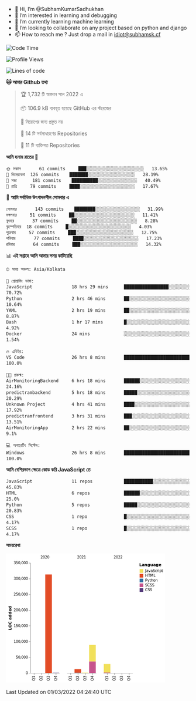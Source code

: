- 👋 Hi, I’m @SubhamKumarSadhukhan
- 👀 I’m interested in learning and debugging
- 🌱 I’m currently learning machine learning
- 💞️ I’m looking to collaborate on any project based on python and django
- 📫 How to reach me ?
      Just drop a mail in idiot@subhamsk.cf

<!---
SubhamKumarSadhukhan/SubhamKumarSadhukhan is a ✨ special ✨ repository because its `README.md` (this file) appears on your GitHub profile.
You can click the Preview link to take a look at your changes.
--->


<!--START_SECTION:waka-->
![Code Time](http://img.shields.io/badge/Code%20Time-222%20hrs%2035%20mins-blue)

![Profile Views](http://img.shields.io/badge/%E0%A6%AA%E0%A7%8D%E0%A6%B0%E0%A7%8B%E0%A6%AB%E0%A6%BE%E0%A6%87%E0%A6%B2%20%E0%A6%A6%E0%A6%B0%E0%A7%8D%E0%A6%B6%E0%A6%A8-5-blue)

![Lines of code](https://img.shields.io/badge/%E0%A6%B9%E0%A7%8D%E0%A6%AF%E0%A6%BE%E0%A6%B2%E0%A7%8B%20%E0%A6%93%E0%A6%AF%E0%A6%BC%E0%A6%BE%E0%A6%B0%E0%A7%8D%E0%A6%B2%E0%A7%8D%E0%A6%A1%20%E0%A6%A5%E0%A7%87%E0%A6%95%E0%A7%87%20%E0%A6%86%E0%A6%AE%E0%A6%BF%20%E0%A6%B2%E0%A6%BF%E0%A6%96%E0%A7%87%E0%A6%9B%E0%A6%BF-445%20Thousand%20%E0%A6%95%E0%A7%8B%E0%A6%A1%E0%A7%87%E0%A6%B0%20%E0%A6%B2%E0%A6%BE%E0%A6%87%E0%A6%A8-blue)

**🐱 আমার Github তথ্য** 

> 🏆 1,732 টি অবদান সাল 2022 এ
 > 
> 📦 106.9 kB ব্যবহৃত হয়েছে GitHub এর স্টরেজের 
 > 
> 🚫 নিয়োগের জন্য প্রস্তুত নয়
 > 
> 📜 14 টি সর্বসাধারণের Repositories 
 > 
> 🔑 11 টি ব্যক্তিগত Repositories  
 > 
**আমি হলাম রাতের 🦉** 

```text
🌞 সকাল       61 commits     ███░░░░░░░░░░░░░░░░░░░░░░   13.65% 
🌆 দিনেরবেলা  126 commits    ███████░░░░░░░░░░░░░░░░░░   28.19% 
🌃 সন্ধা      181 commits    ██████████░░░░░░░░░░░░░░░   40.49% 
🌙 রাত্রি     79 commits     ████░░░░░░░░░░░░░░░░░░░░░   17.67%

```
📅 **আমি সর্বাধিক উৎপাদনশীল সোমবার এ** 

```text
সোমবার       143 commits    ████████░░░░░░░░░░░░░░░░░   31.99% 
মঙ্গলবার     51 commits     ██░░░░░░░░░░░░░░░░░░░░░░░   11.41% 
বুধবার       37 commits     ██░░░░░░░░░░░░░░░░░░░░░░░   8.28% 
বৃহস্পতিবার  18 commits     █░░░░░░░░░░░░░░░░░░░░░░░░   4.03% 
শুক্রবার     57 commits     ███░░░░░░░░░░░░░░░░░░░░░░   12.75% 
শনিবার       77 commits     ████░░░░░░░░░░░░░░░░░░░░░   17.23% 
রবিবার       64 commits     ███░░░░░░░░░░░░░░░░░░░░░░   14.32%

```


📊 **এই সপ্তাহে আমি আমার সময় কাটিয়েছি** 

```text
⌚︎ সময় অঞ্চল: Asia/Kolkata

💬 প্রোগ্রামিং ভাষা: 
JavaScript               18 hrs 29 mins      █████████████████░░░░░░░░   70.72% 
Python                   2 hrs 46 mins       ██░░░░░░░░░░░░░░░░░░░░░░░   10.64% 
YAML                     2 hrs 19 mins       ██░░░░░░░░░░░░░░░░░░░░░░░   8.87% 
Bash                     1 hr 17 mins        █░░░░░░░░░░░░░░░░░░░░░░░░   4.92% 
Docker                   24 mins             ░░░░░░░░░░░░░░░░░░░░░░░░░   1.54%

🔥 এডিটর: 
VS Code                  26 hrs 8 mins       █████████████████████████   100.0%

🐱‍💻 প্রকল্ম: 
AirMonitoringBackend     6 hrs 18 mins       ██████░░░░░░░░░░░░░░░░░░░   24.16% 
predictrambackend        5 hrs 18 mins       █████░░░░░░░░░░░░░░░░░░░░   20.29% 
Unknown Project          4 hrs 41 mins       ████░░░░░░░░░░░░░░░░░░░░░   17.92% 
predictramfrontend       3 hrs 31 mins       ███░░░░░░░░░░░░░░░░░░░░░░   13.51% 
AirMonitoringApp         2 hrs 22 mins       ██░░░░░░░░░░░░░░░░░░░░░░░   9.1%

💻 অপারেটিং সিস্টেম: 
Windows                  26 hrs 8 mins       █████████████████████████   100.0%

```

**আমি বেশিরভাগ ক্ষেত্রে কোড করি JavaScript তে** 

```text
JavaScript               11 repos            ███████████░░░░░░░░░░░░░░   45.83% 
HTML                     6 repos             ██████░░░░░░░░░░░░░░░░░░░   25.0% 
Python                   5 repos             █████░░░░░░░░░░░░░░░░░░░░   20.83% 
CSS                      1 repo              █░░░░░░░░░░░░░░░░░░░░░░░░   4.17% 
SCSS                     1 repo              █░░░░░░░░░░░░░░░░░░░░░░░░   4.17%

```


**সময়রেখা**

![Chart not found](https://raw.githubusercontent.com/SubhamKumarSadhukhan/SubhamKumarSadhukhan/main/charts/bar_graph.png) 


 Last Updated on 01/03/2022 04:24:40 UTC
<!--END_SECTION:waka-->
